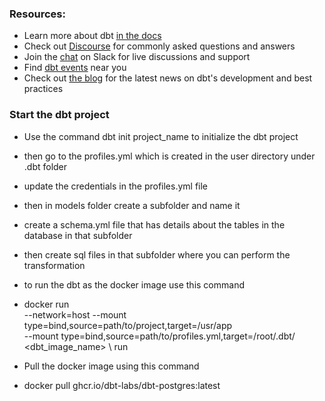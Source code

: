 
### Resources:
- Learn more about dbt [in the docs](https://docs.getdbt.com/docs/introduction)
- Check out [Discourse](https://discourse.getdbt.com/) for commonly asked questions and answers
- Join the [chat](https://community.getdbt.com/) on Slack for live discussions and support
- Find [dbt events](https://events.getdbt.com) near you
- Check out [the blog](https://blog.getdbt.com/) for the latest news on dbt's development and best practices

### Start the dbt project
- Use the command dbt init project_name to initialize the dbt project
- then go to the profiles.yml which is created in the user directory under .dbt folder
- update the credentials in the profiles.yml file
- then in models folder create a subfolder and name it 
- create a schema.yml file that has details about the tables in the database in that subfolder
- then  create sql files in that subfolder where you can perform the transformation
- to run the dbt as the docker image use this command 
- docker run \
  --network=host
  --mount type=bind,source=path/to/project,target=/usr/app \
  --mount type=bind,source=path/to/profiles.yml,target=/root/.dbt/ \
  <dbt_image_name> \ 
    run 

- Pull the docker image using this command 
- docker pull ghcr.io/dbt-labs/dbt-postgres:latest
  
